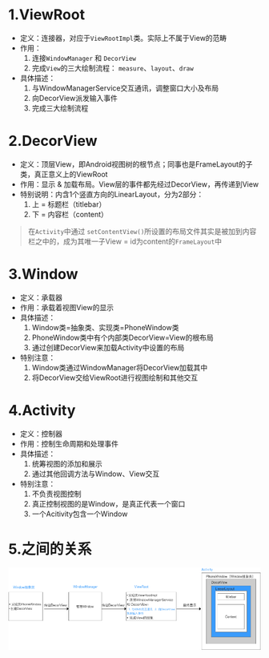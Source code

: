 # 1.ViewRoot

* 定义：连接器，对应于`ViewRootImpl`类。实际上不属于View的范畴
* 作用：
  1. 连接`WindowManager` 和 `DecorView`
  2. 完成`View`的三大绘制流程： `measure`、`layout`、`draw`
* 具体描述：
  1. 与WindowManagerService交互通讯，调整窗口大小及布局
  2. 向DecorView派发输入事件
  3. 完成三大绘制流程



# 2.DecorView

* 定义：顶层View，即Android视图树的根节点；同事也是FrameLayout的子类，真正意义上的ViewRoot
* 作用：显示 & 加载布局。View层的事件都先经过DecorView，再传递到View
* 特别说明：内含1个竖直方向的LinearLayout，分为2部分：
  1. 上 = 标题栏（titlebar）
  2. 下 = 内容栏（content）

> 在`Activity`中通过 `setContentView()`所设置的布局文件其实是被加到内容栏之中的，成为其唯一子View = id为content的`FrameLayout`中



# 3.Window

* 定义：承载器
* 作用：承载着视图View的显示
* 具体描述：
  1. Window类=抽象类、实现类=PhoneWindow类
  2. PhoneWindow类中有个内部类DecorView=View的根布局
  3. 通过创建DecorView来加载Activity中设置的布局
* 特别注意：
  1. Window类通过WindowManager将DecorView加载其中
  2. 将DecorView交给ViewRoot进行视图绘制和其他交互



# 4.Activity

* 定义：控制器
* 作用：控制生命周期和处理事件
* 具体描述：
  1. 统筹视图的添加和展示
  2. 通过其他回调方法与Window、View交互
* 特别注意：
  1. 不负责视图控制
  2. 真正控制视图的是Window，是真正代表一个窗口
  3. 一个Acitivity包含一个Window



# 5.之间的关系

![relation](img/view_relation.png?raw=true)

